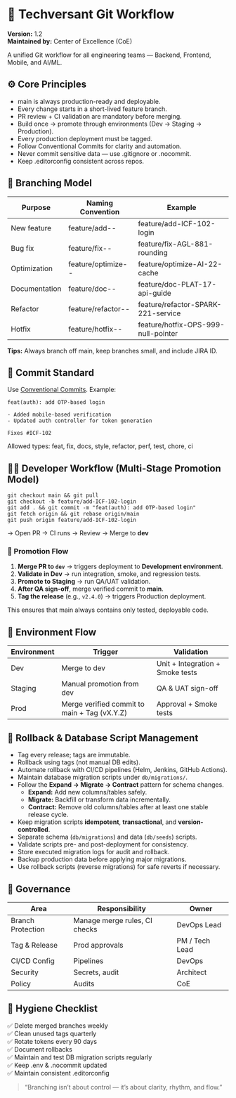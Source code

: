 # 🧭 Techversant Git Workflow
**Version:** 1.2  
**Maintained by:** Center of Excellence (CoE)

A unified Git workflow for all engineering teams — Backend, Frontend, Mobile, and AI/ML.

## ⚙️ Core Principles
- main is always production-ready and deployable.
- Every change starts in a short-lived feature branch.
- PR review + CI validation are mandatory before merging.
- Build once → promote through environments (Dev → Staging → Production).
- Every production deployment must be tagged.
- Follow Conventional Commits for clarity and automation.
- Never commit sensitive data — use .gitignore or .nocommit.
- Keep .editorconfig consistent across repos.

## 🌿 Branching Model
| Purpose | Naming Convention | Example |
|----------|-------------------|----------|
| New feature | feature/add-<JIRA-ID>-<desc> | feature/add-ICF-102-login |
| Bug fix | feature/fix-<JIRA-ID>-<desc> | feature/fix-AGL-881-rounding |
| Optimization | feature/optimize-<JIRA-ID>-<desc> | feature/optimize-AI-22-cache |
| Documentation | feature/doc-<JIRA-ID>-<desc> | feature/doc-PLAT-17-api-guide |
| Refactor | feature/refactor-<JIRA-ID>-<desc> | feature/refactor-SPARK-221-service |
| Hotfix | feature/hotfix-<JIRA-ID>-<desc> | feature/hotfix-OPS-999-null-pointer |

**Tips:** Always branch off main, keep branches small, and include JIRA ID.

## 📝 Commit Standard
Use [Conventional Commits](https://www.conventionalcommits.org/en/v1.0.0/). Example:

```
feat(auth): add OTP-based login

- Added mobile-based verification
- Updated auth controller for token generation

Fixes #ICF-102
```

Allowed types: feat, fix, docs, style, refactor, perf, test, chore, ci

## 🧑‍💻 Developer Workflow (Multi-Stage Promotion Model)
```
git checkout main && git pull
git checkout -b feature/add-ICF-102-login
git add . && git commit -m "feat(auth): add OTP-based login"
git fetch origin && git rebase origin/main
git push origin feature/add-ICF-102-login
```
→ Open PR → CI runs → Review → Merge to **dev**

### 🔁 Promotion Flow
1. **Merge PR to `dev`** → triggers deployment to **Development environment**.
2. **Validate in Dev** → run integration, smoke, and regression tests.
3. **Promote to Staging** → run QA/UAT validation.
4. **After QA sign-off**, merge verified commit to **main**.
5. **Tag the release** (e.g., `v2.4.0`) → triggers Production deployment.

This ensures that main always contains only tested, deployable code.

## 🚀 Environment Flow
| Environment | Trigger | Validation |
|--------------|----------|-------------|
| Dev | Merge to dev | Unit + Integration + Smoke tests |
| Staging | Manual promotion from dev | QA & UAT sign-off |
| Prod | Merge verified commit to main + Tag (vX.Y.Z) | Approval + Smoke tests |

## 🔁 Rollback & Database Script Management
- Tag every release; tags are immutable.
- Rollback using tags (not manual DB edits).
- Automate rollback with CI/CD pipelines (Helm, Jenkins, GitHub Actions).
- Maintain database migration scripts under `db/migrations/`.
- Follow the **Expand → Migrate → Contract** pattern for schema changes.
  - **Expand:** Add new columns/tables safely.
  - **Migrate:** Backfill or transform data incrementally.
  - **Contract:** Remove old columns/tables after at least one stable release cycle.
- Keep migration scripts **idempotent**, **transactional**, and **version-controlled**.
- Separate schema (`db/migrations`) and data (`db/seeds`) scripts.
- Validate scripts pre- and post-deployment for consistency.
- Store executed migration logs for audit and rollback.
- Backup production data before applying major migrations.
- Use rollback scripts (reverse migrations) for safe reverts if necessary.

## 🧩 Governance
| Area | Responsibility | Owner |
|-------|----------------|-------|
| Branch Protection | Manage merge rules, CI checks | DevOps Lead |
| Tag & Release | Prod approvals | PM / Tech Lead |
| CI/CD Config | Pipelines | DevOps |
| Security | Secrets, audit | Architect |
| Policy | Audits | CoE |

## 🧼 Hygiene Checklist
✅ Delete merged branches weekly  
✅ Clean unused tags quarterly  
✅ Rotate tokens every 90 days  
✅ Document rollbacks  
✅ Maintain and test DB migration scripts regularly  
✅ Keep .env & .nocommit updated  
✅ Maintain consistent .editorconfig  

> “Branching isn’t about control — it’s about clarity, rhythm, and flow.”
